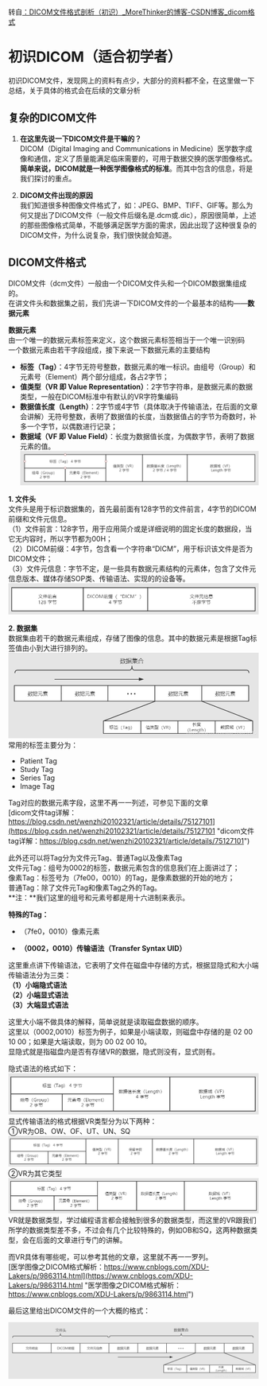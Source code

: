 ​

 转自[：DICOM文件格式剖析（初识）_MoreThinker的博客-CSDN博客_dicom格式](https://blog.csdn.net/qq_39071305/article/details/101880158 "：DICOM文件格式剖析（初识）_MoreThinker的博客-CSDN博客_dicom格式")

# 初识DICOM（适合初学者）

初识DICOM文件，发现网上的资料有点少，大部分的资料都不全，在这里做一下总结，关于具体的格式会在后续的文章分析

## 复杂的DICOM文件

1.  **在这里先说一下DICOM文件是干嘛的？**  
    DICOM（Digital Imaging and Communications in Medicine）医学数字成像和通信，定义了质量能满足临床需要的，可用于数据交换的医学图像格式。**简单来说，DICOM就是一种医学图像格式的标准**。而其中包含的信息，将是我们探讨的重点。
    
2.  **DICOM文件出现的原因**  
    我们知道很多种图像文件格式了，如：JPEG、BMP、TIFF、GIF等。那么为何又提出了DICOM文件（一般文件后缀名是.dcm或.dic），原因很简单，上述的那些图像格式简单，不能够满足医学方面的需求，因此出现了这种很复杂的DICOM文件，为什么说复杂，我们很快就会知道。
    

## DICOM文件格式

DICOM文件（dcm文件）一般由一个DICOM文件头和一个DICOM数据集组成的。  
在讲文件头和数据集之前，我们先讲一下DICOM文件的一个最基本的结构——**数据元素**

**数据元素**  
由一个唯一的数据元素标签来定义，这个数据元素标签相当于一个唯一识别码  
一个数据元素由若干字段组成，接下来说一下数据元素的主要结构

*   **标签（Tag）**：4字节无符号整数，数据元素的唯一标识。由组号（Group）和元素号（Element）两个部分组成，各占2字节；
*   **值类型（VR 即 Value Representation）**：2字节字符串，是数据元素的数据类型，一般在DICOM标准中有默认的VR字符集编码
*   **数据值长度（Length）**：2字节或4字节（具体取决于传输语法，在后面的文章会讲解）无符号整数，表明了数据值的长度，当数据值占的字节为奇数时，补多一个字节，以偶数进行记录；
*   **数据域（VF 即 Value Field）**：长度为数据值长度，为偶数字节，表明了数据元素的值。  
    ![DICOM数据元素格式](vx_images/404782917249998.png)

**1. 文件头**  
文件头是用于标识数据集的，首先最前面有128字节的文件前言，4字节的DICOM前缀和文件元信息。  
（1）文件前言：128字节，用于应用简介或是详细说明的固定长度的数据段，当它无内容时，所以字节都为00H；  
（2）DICOM前缀：4字节，包含看一个字符串“DICM”，用于标识该文件是否为DICOM文件；  
（3）文件元信息：字节不定，是一些具有数据元素结构的元素体，包含了文件元信息版本、媒体存储SOP类、传输语法、实现的的设备等。  
![DICOM文件头格式](vx_images/401682917249821.png)

**2. 数据集**  
数据集由若干的数据元素组成，存储了图像的信息。其中的数据元素是根据Tag标签值由小到大进行排列的。  
![数据集合格式](vx_images/399602917248819.png)
常用的标签主要分为：

*   Patient Tag
*   Study Tag
*   Series Tag
*   Image Tag

Tag对应的数据元素字段，这里不再一一列述，可参见下面的文章  
[dicom文件tag详解：https://blog.csdn.net/wenzhi20102321/article/details/75127101](https://blog.csdn.net/wenzhi20102321/article/details/75127101 "dicom文件tag详解：https://blog.csdn.net/wenzhi20102321/article/details/75127101")

此外还可以将Tag分为文件元Tag、普通Tag以及像素Tag  
文件元Tag：组号为0002的标签，数据元素包含的信息我们在上面讲过了；  
像素Tag：标签号为（7fe00，0010）的Tag，是像素数据的开始的地方；  
普通Tag：除了文件元Tag和像素Tag之外的Tag。  
\*\*注：\*\*我们这里的组号和元素号都是用十六进制来表示。

**特殊的Tag：**

*   （7fe0，0010）像素元素
    
*   **（0002，0010）传输语法（Transfer Syntax UID）**
    

这里重点讲下传输语法，它表明了文件在磁盘中存储的方式，根据显隐式和大小端传输语法分为三类：  
**（1）小端隐式语法  
（2）小端显式语法  
（3）大端显式语法**

这里大小端不做具体的解释，简单说就是读取磁盘数据的顺序。  
这里以（0002,0010）标签为例子，如果是小端读取，则磁盘中存储的是 02 00 10 00；如果是大端读取，则为 00 02 00 10。  
显隐式就是指磁盘内是否有存储VR的数据，隐式则没有，显式则有。

隐式语法的格式如下：  
![隐式传输语法格式](vx_images/396512917247524.png)
显式传输语法的格式根据VR类型分为以下两种：  
①VR为OB、OW、OF、UT、UN、SQ  
![显式VR为OB、OW、OF、UT、UN、SQ](vx_images/394422917242485.png)
②VR为其它类型  
![显式VR为其它类型](vx_images/392322917230395.png)
VR就是数据类型，学过编程语言都会接触到很多的数据类型，而这里的VR跟我们所学的数据类型差不多，不过会有几个比较特殊的，例如OB和SQ，这两种数据类型，会在后面的文章进行专门的讲解。

而VR具体有哪些呢，可以参考其他的文章，这里就不再一一罗列。  
[医学图像之DICOM格式解析：https://www.cnblogs.com/XDU-Lakers/p/9863114.html](https://www.cnblogs.com/XDU-Lakers/p/9863114.html "医学图像之DICOM格式解析：https://www.cnblogs.com/XDU-Lakers/p/9863114.html")

最后这里给出DICOM文件的一个大概的格式：

![DICOM文件格式](vx_images/389982917230256.png)

​